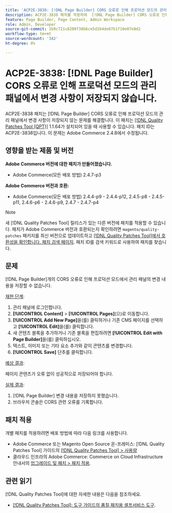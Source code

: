 ```yaml
---
title: 'ACP2E-3838: [!DNL Page Builder] CORS 오류로 인해 프로덕션 모드의 관리 패널에서 변경 사항이 저장되지 않습니다.'
description: ACP2E-3838 패치를 적용하여  [!DNL Page Builder] CORS 오류로 인해 프로덕션 모드의 관리 패널에 변경 사항이 저장되지 않는 Adobe Commerce 문제를 해결합니다.
feature: Page Builder, Page Content, Admin Workspace
role: Admin, Developer
source-git-commit: 1b9c721c8200f38b6ce5d1b4de87b1f10e07e8d2
workflow-type: tm+mt
source-wordcount: '342'
ht-degree: 0%

---
```



# ACP2E-3838: [!DNL Page Builder] CORS 오류로 인해 프로덕션 모드의 관리 패널에서 변경 사항이 저장되지 않습니다.

ACP2E-3838 패치는 [!DNL Page Builder] CORS 오류로 인해 프로덕션 모드의 관리 패널에서 변경 사항이 저장되지 않는 문제를 해결합니다. 이 패치는 [[!DNL Quality Patches Tool (QPT)]](/help/tools/quality-patches-tool/quality-patches-tool-to-self-serve-quality-patches.md) 1.1.64가 설치되어 있을 때 사용할 수 있습니다. 패치 ID는 ACP2E-3838입니다. 이 문제는 Adobe Commerce 2.4.8에서 수정됩니다.

## 영향을 받는 제품 및 버전

**Adobe Commerce 버전에 대한 패치가 만들어졌습니다.**

* Adobe Commerce(모든 배포 방법) 2.4.7-p3

**Adobe Commerce 버전과 호환:**

* Adobe Commerce(모든 배포 방법) 2.4.4-p9 - 2.4.4-p12, 2.4.5-p8 - 2.4.5-p11, 2.4.6-p6 - 2.4.6-p9, 2.4.7 - 2.4.7-p4

>[!NOTE]
>
>새 [!DNL Quality Patches Tool] 릴리스가 있는 다른 버전에 패치를 적용할 수 있습니다. 패치가 Adobe Commerce 버전과 호환되는지 확인하려면 `magento/quality-patches` 패키지를 최신 버전으로 업데이트하고 [[!DNL Quality Patches Tool]에서 호환성을 확인합니다. 패치 검색 페이지](https://experienceleague.adobe.com/tools/commerce-quality-patches/index.html?lang=ko). 패치 ID를 검색 키워드로 사용하여 패치를 찾습니다.

## 문제

[!DNL Page Builder]개의 CORS 오류로 인해 프로덕션 모드에서 관리 패널의 변경 내용을 저장할 수 없습니다.

<u>재현 단계</u>:

1. 관리 패널에 로그인합니다.
1. **[!UICONTROL Content]** > **[!UICONTROL Pages]**(으)로 이동합니다.
1. **[!UICONTROL Add New Page]**&#x200B;을(를) 클릭하거나 기존 CMS 페이지를 선택하고 **[!UICONTROL Edit]**&#x200B;을(를) 클릭합니다.
1. 새 콘텐츠 블록을 추가하거나 기존 블록을 편집하려면 **[!UICONTROL Edit with Page Builder]**&#x200B;을(를) 클릭하십시오.
1. 텍스트, 이미지 또는 기타 요소 추가와 같이 콘텐츠를 변경합니다.
1. **[!UICONTROL Save]** 단추를 클릭합니다.

<u>예상 결과</u>:

페이지 콘텐츠가 오류 없이 성공적으로 저장되어야 합니다.

<u>실제 결과</u>:

1. [!DNL Page Builder] 변경 내용을 저장하지 못했습니다.
1. 브라우저 콘솔은 CORS 관련 오류를 기록합니다.

## 패치 적용

개별 패치를 적용하려면 배포 방법에 따라 다음 링크를 사용합니다.

* Adobe Commerce 또는 Magento Open Source 온-프레미스: [!DNL Quality Patches Tool] 가이드의 [[!DNL Quality Patches Tool] > 사용량](/help/tools/quality-patches-tool/usage.md)
* 클라우드 인프라의 Adobe Commerce: Commerce on Cloud Infrastructure 안내서의 [업그레이드 및 패치 > 패치 적용](https://experienceleague.adobe.com/docs/commerce-cloud-service/user-guide/develop/upgrade/apply-patches.html?lang=ko).

## 관련 읽기

[!DNL Quality Patches Tool]에 대한 자세한 내용은 다음을 참조하세요.

* [[!DNL Quality Patches Tool]: 도구 가이드의 품질 패치용 셀프서비스 도구](/help/tools/quality-patches-tool/quality-patches-tool-to-self-serve-quality-patches.md).
